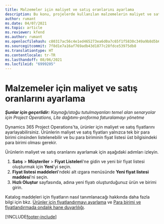 ```yaml
---
title: Malzemeler için maliyet ve satış oranlarını ayarlama
description: Bu konu, projelerde kullanılan malzemelerin maliyet ve satış oranlarının nasıl ayarlanacağı hakkında bilgi sağlar.
author: rumant
ms.date: 04/07/2021
ms.topic: article
ms.reviewer: kfend
ms.author: rumant
ms.openlocfilehash: c80317ac56c4e1ed465273ea6d0a7c65f1f5830c349a9b8d5b6f7f8d92424c7b
ms.sourcegitcommit: 7f8d1e7a16af769adb43d1877c28fdce53975db8
ms.translationtype: HT
ms.contentlocale: tr-TR
ms.lasthandoff: 08/06/2021
ms.locfileid: "6999205"
---
```

# <a name="set-up-cost-and-sales-rates-for-materials"></a>Malzemeler için maliyet ve satış oranlarını ayarlama

_**Şunlar için geçerlidir:** Kaynağı/stoğu tutulmayanları temel alan senaryolar için Project Operations, Lite dağıtımı-proforma faturalamayı yönetme_

Dynamics 365 Project Operations'ta, ürünler için maliyet ve satış fiyatlarını ayarlayabilirsiniz. Ürünlerin maliyet ve satış fiyatları yalnızca tek bir para birimi cinsinden listelenebilir ve bu para biriminin fiyat listesi üst bilgisindeki para birimi olması gerekir.

Ürünlerin maliyet ve satış oranlarını ayarlamak için aşağıdaki adımları izleyin. 

1. **Satış** > **Müşteriler** > **Fiyat Listeleri**'ne gidin ve yeni bir fiyat listesi oluşturmak için **Yeni**'yi seçin. 
2. **Fiyat listesi maddeleri**'ndeki alt ızgara menüsünde **Yeni fiyat listesi maddesi**'ni seçin. 
3. **Hızlı Oluştur** sayfasında, adına yeni fiyatı oluşturduğunuz ürün ve birimi girin.

Katalog maddeleri için fiyatların nasıl tanımlanacağı hakkında daha fazla bilgi için bkz. [Ürünler için fiyatlandırmayı ayarlama](/dynamics365/sales-enterprise/create-price-lists-price-list-items-define-pricing-products.md) ve [Para birimi ve fiyatlandırmada ondalık hane duyarlılığı](/dynamics365/sales-enterprise/decimal-precision-currency-pricing.md).

[!INCLUDE[footer-include](../includes/footer-banner.md)]
